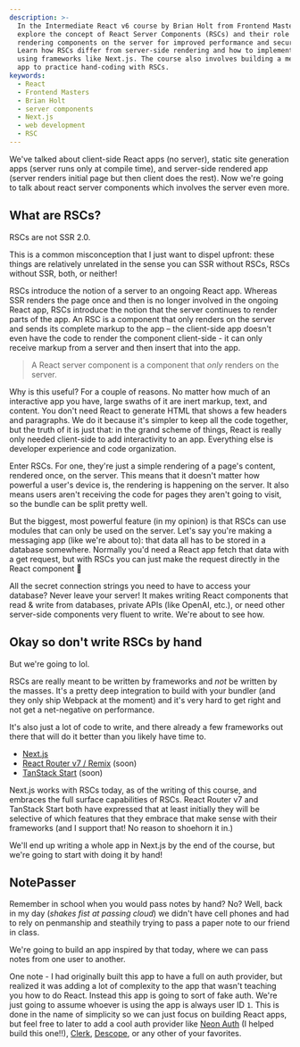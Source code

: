 ```yaml
---
description: >-
  In the Intermediate React v6 course by Brian Holt from Frontend Masters,
  explore the concept of React Server Components (RSCs) and their role in
  rendering components on the server for improved performance and security.
  Learn how RSCs differ from server-side rendering and how to implement them
  using frameworks like Next.js. The course also involves building a messaging
  app to practice hand-coding with RSCs.
keywords:
  - React
  - Frontend Masters
  - Brian Holt
  - server components
  - Next.js
  - web development
  - RSC
---
```

We've talked about client-side React apps (no server), static site generation apps (server runs only at compile time), and server-side rendered app (server renders initial page but then client does the rest). Now we're going to talk about react server components which involves the server even more.

## What are RSCs?

RSCs are not SSR 2.0.

This is a common misconception that I just want to dispel upfront: these things are relatively unrelated in the sense you can SSR without RSCs, RSCs without SSR, both, or neither!

RSCs introduce the notion of a server to an ongoing React app. Whereas SSR renders the page once and then is no longer involved in the ongoing React app, RSCs introduce the notion that the server continues to render parts of the app. An RSC is a component that only renders on the server and sends its complete markup to the app – the client-side app doesn't even have the code to render the component client-side - it can only receive markup from a server and then insert that into the app.

> A React server component is a component that _only_ renders on the server.

Why is this useful? For a couple of reasons. No matter how much of an interactive app you have, large swaths of it are inert markup, text, and content. You don't need React to generate HTML that shows a few headers and paragraphs. We do it because it's simpler to keep all the code together, but the truth of it is just that: in the grand scheme of things, React is really only needed client-side to add interactivity to an app. Everything else is developer experience and code organization.

Enter RSCs. For one, they're just a simple rendering of a page's content, rendered once, on the server. This means that it doesn't matter how powerful a user's device is, the rendering is happening on the server. It also means users aren't receiving the code for pages they aren't going to visit, so the bundle can be split pretty well.

But the biggest, most powerful feature (in my opinion) is that RSCs can use modules that can only be used on the server. Let's say you're making a messaging app (like we're about to): that data all has to be stored in a database somewhere. Normally you'd need a React app fetch that data with a get request, but with RSCs you can just make the request directly in the React component 🤯

All the secret connection strings you need to have to access your database? Never leave your server! It makes writing React components that read & write from databases, private APIs (like OpenAI, etc.), or need other server-side components very fluent to write. We're about to see how.

## Okay so don't write RSCs by hand

But we're going to lol.

RSCs are really meant to be written by frameworks and _not_ be written by the masses. It's a pretty deep integration to build with your bundler (and they only ship Webpack at the moment) and it's very hard to get right and not get a net-negative on performance.

It's also just a lot of code to write, and there already a few frameworks out there that will do it better than you likely have time to.

- [Next.js][next]
- [React Router v7 / Remix][remix] (soon)
- [TanStack Start][tanstack] (soon)

Next.js works with RSCs today, as of the writing of this course, and embraces the full surface capabilities of RSCs. React Router v7 and TanStack Start both have expressed that at least initially they will be selective of which features that they embrace that make sense with their frameworks (and I support that! No reason to shoehorn it in.)

We'll end up writing a whole app in Next.js by the end of the course, but we're going to start with doing it by hand!

## NotePasser

Remember in school when you would pass notes by hand? No? Well, back in my day (_shakes fist at passing cloud_) we didn't have cell phones and had to rely on penmanship and steathily trying to pass a paper note to our friend in class.

We're going to build an app inspired by that today, where we can pass notes from one user to another.

One note - I had originally built this app to have a full on auth provider, but realized it was adding a lot of complexity to the app that wasn't teaching you how to do React. Instead this app is going to sort of fake auth. We're just going to assume whoever is using the app is always user ID `1`. This is done in the name of simplicity so we can just focus on building React apps, but feel free to later to add a cool auth provider like [Neon Auth][neon] (I helped build this one!!), [Clerk][clerk], [Descope][descope], or any other of your favorites.

[next]: https://nextjs.org/
[remix]: https://reactrouter.com/
[tanstack]: https://tanstack.com/start/latest
[neon]: https://neon.tech/
[clerk]: https://clerk.com/
[descope]: https://www.descope.com/
